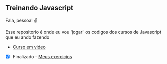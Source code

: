 ## Treinando Javascript 

Fala, pessoal ✌️

Esse repositorio é onde eu vou 'jogar' os codigos dos cursos de Javascript que eu ando fazendo 

* [Curso em video](https://www.youtube.com/playlist?list=PLHz_AreHm4dlsK3Nr9GVvXCbpQyHQl1o1)
- [x] Finalizado - [Meus exercicios](https://github.com/MilenaCarecho/treinandoJavascript/tree/master/CursoEmVideo) 
